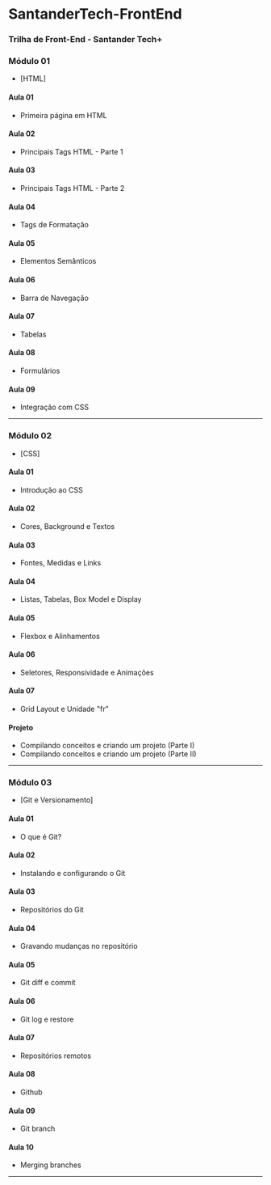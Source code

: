 # SantanderTech-FrontEnd
### Trilha de Front-End - Santander Tech+

### Módulo 01
- [HTML]

#### Aula 01
- Primeira página em HTML

#### Aula 02
- Principais Tags HTML - Parte 1

#### Aula 03
- Principais Tags HTML - Parte 2

#### Aula 04
- Tags de Formatação

#### Aula 05
- Elementos Semânticos

#### Aula 06
- Barra de Navegação

#### Aula 07
- Tabelas

#### Aula 08
- Formulários

#### Aula 09
- Integração com CSS

---

### Módulo 02
- [CSS]

#### Aula 01
- Introdução ao CSS

#### Aula 02
- Cores, Background e Textos

#### Aula 03
- Fontes, Medidas e Links

#### Aula 04
- Listas, Tabelas, Box Model e Display

#### Aula 05
- Flexbox e Alinhamentos

#### Aula 06
- Seletores, Responsividade e Animações

#### Aula 07
- Grid Layout e Unidade "fr"

#### Projeto
- Compilando conceitos e criando um projeto (Parte I)
- Compilando conceitos e criando um projeto (Parte II)

---

### Módulo 03
- [Git e Versionamento]

#### Aula 01
- O que é Git?

#### Aula 02
- Instalando e configurando o Git

#### Aula 03
- Repositórios do Git

#### Aula 04
- Gravando mudanças no repositório

#### Aula 05
- Git diff e commit

#### Aula 06
- Git log e restore

#### Aula 07
- Repositórios remotos

#### Aula 08
- Github

#### Aula 09
- Git branch

#### Aula 10
- Merging branches

---